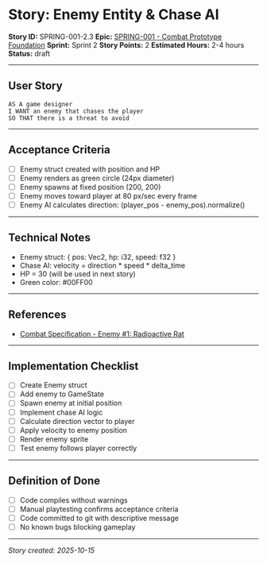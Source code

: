 # Story: Enemy Entity & Chase AI

**Story ID:** SPRING-001-2.3
**Epic:** [SPRING-001 - Combat Prototype Foundation](../epics/SPRING-001-combat-prototype.md)
**Sprint:** Sprint 2
**Story Points:** 2
**Estimated Hours:** 2-4 hours
**Status:** draft

---

## User Story

```
AS A game designer
I WANT an enemy that chases the player
SO THAT there is a threat to avoid
```

---

## Acceptance Criteria

- [ ] Enemy struct created with position and HP
- [ ] Enemy renders as green circle (24px diameter)
- [ ] Enemy spawns at fixed position (200, 200)
- [ ] Enemy moves toward player at 80 px/sec every frame
- [ ] Enemy AI calculates direction: (player_pos - enemy_pos).normalize()

---

## Technical Notes

- Enemy struct: { pos: Vec2, hp: i32, speed: f32 }
- Chase AI: velocity = direction * speed * delta_time
- HP = 30 (will be used in next story)
- Green color: #00FF00

---

## References

- [Combat Specification - Enemy #1: Radioactive Rat](../combat-spec.md)

---

## Implementation Checklist

- [ ] Create Enemy struct
- [ ] Add enemy to GameState
- [ ] Spawn enemy at initial position
- [ ] Implement chase AI logic
- [ ] Calculate direction vector to player
- [ ] Apply velocity to enemy position
- [ ] Render enemy sprite
- [ ] Test enemy follows player correctly

---

## Definition of Done

- [ ] Code compiles without warnings
- [ ] Manual playtesting confirms acceptance criteria
- [ ] Code committed to git with descriptive message
- [ ] No known bugs blocking gameplay

---

_Story created: 2025-10-15_

